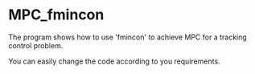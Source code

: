 # MPC_fmincon

The program shows how to use 'fmincon' to achieve MPC for a tracking control problem.

You can easily change the code according to you requirements.
